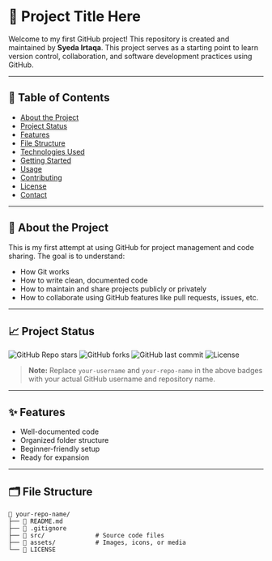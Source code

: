 # 🌟 Project Title Here

Welcome to my first GitHub project! This repository is created and maintained by **Syeda Irtaqa**. This project serves as a starting point to learn version control, collaboration, and software development practices using GitHub.

---

## 📌 Table of Contents

- [About the Project](#about-the-project)
- [Project Status](#project-status)
- [Features](#features)
- [File Structure](#file-structure)
- [Technologies Used](#technologies-used)
- [Getting Started](#getting-started)
- [Usage](#usage)
- [Contributing](#contributing)
- [License](#license)
- [Contact](#contact)

---

## 📖 About the Project

This is my first attempt at using GitHub for project management and code sharing. The goal is to understand:

- How Git works  
- How to write clean, documented code  
- How to maintain and share projects publicly or privately  
- How to collaborate using GitHub features like pull requests, issues, etc.

---

## 📈 Project Status

![GitHub Repo stars](https://img.shields.io/github/stars/your-username/your-repo-name?style=social)
![GitHub forks](https://img.shields.io/github/forks/your-username/your-repo-name?style=social)
![GitHub last commit](https://img.shields.io/github/last-commit/your-username/your-repo-name)
![License](https://img.shields.io/github/license/your-username/your-repo-name)

> **Note:** Replace `your-username` and `your-repo-name` in the above badges with your actual GitHub username and repository name.

---

## ✨ Features

- Well-documented code  
- Organized folder structure  
- Beginner-friendly setup  
- Ready for expansion

---

## 🗂️ File Structure

```plaintext
📁 your-repo-name/
├── 📄 README.md
├── 📄 .gitignore
├── 📁 src/              # Source code files
├── 📁 assets/           # Images, icons, or media
└── 📄 LICENSE

